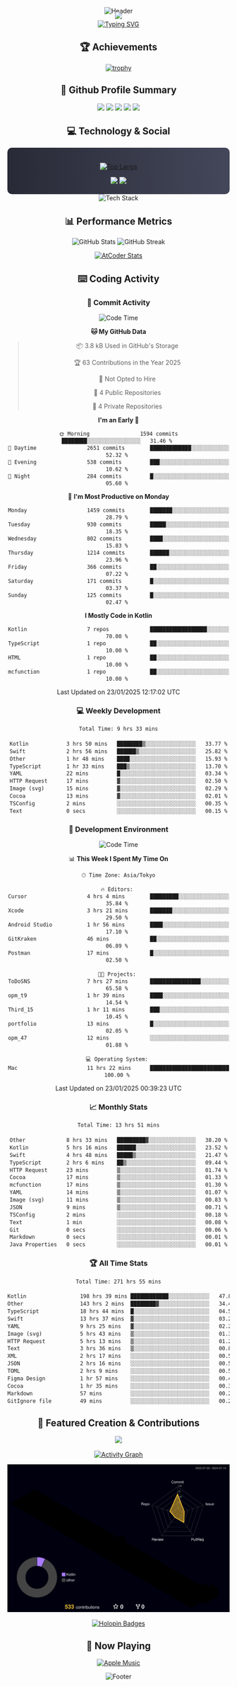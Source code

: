 <div align="center">
  
![Header](https://capsule-render.vercel.app/api?type=waving&color=gradient&customColorList=12&height=300&section=header&text=Welcome%20to%20Batapii's%20Universe&fontSize=50&animation=fadeIn&fontAlignY=40&desc=Android%20Developer%20|%20Kotlin%20LOVE%20)

<div style="margin-top: -20px;">
  <img src="https://readme-typing-svg.herokuapp.com/?lines=Crafting+Android+Experiences;Building+Tomorrow's+Apps+Today;Always+Learning,+Always+Growing&font=Fira%20Code&center=true&width=440&height=45&color=f75c7e&vCenter=true&size=22&pause=1000">
</div>

<a href="https://git.io/typing-svg">
  <img src="https://readme-typing-svg.demolab.com?font=Fira+Code&weight=600&size=28&duration=4000&pause=1000&center=true&vCenter=true&width=800&lines=Hey+there!+I'm+Batapii+%F0%9F%91%8B;Android+Developer+from+Japan+%F0%9F%87%AF%F0%9F%87%B5" alt="Typing SVG" />
</a>

## 🏆 Achievements

[![trophy](https://github-profile-trophy.vercel.app/?username=batapii&theme=onestar&no-frame=true&no-bg=true&column=8&rank=SECRET,SSS,SS,S,AAA,AA,A,B,C,?&margin-w=10&margin-h=10)](https://github.com/ryo-ma/github-profile-trophy)

## 🎯 Github Profile Summary

<div align="center">
  <img src="http://github-profile-summary-cards.vercel.app/api/cards/profile-details?username=batapii&theme=radical" />
  <img src="http://github-profile-summary-cards.vercel.app/api/cards/repos-per-language?username=batapii&theme=radical" />
  <img src="http://github-profile-summary-cards.vercel.app/api/cards/most-commit-language?username=batapii&theme=radical" />
  <img src="http://github-profile-summary-cards.vercel.app/api/cards/stats?username=batapii&theme=radical" />
  <img src="http://github-profile-summary-cards.vercel.app/api/cards/productive-time?username=batapii&theme=radical" />
</div>

## 💻 Technology & Social

<div align="center" style="background: linear-gradient(to right, #282A36, #44475A); padding: 20px; border-radius: 10px;">

[![Top Langs](https://github-readme-stats.vercel.app/api/top-langs/?username=batapii
)](https://github.com/anuraghazra/github-readme-stats)

<div style="margin-top: 15px">
<a href="https://github.com/batapii"><img src="https://img.shields.io/github/followers/batapii?style=for-the-badge&logo=github&label=Follow&color=ff6e96&labelColor=282A36"/></a>
<a href="https://twitter.com/batapii3939"><img src="https://img.shields.io/twitter/follow/batapii?style=for-the-badge&logo=twitter&color=1DA1F2&labelColor=282A36&label= Twitter"/></a>
</div>

</div>

<div align="center">
<img src="https://github-readme-tech-stack.vercel.app/api/cards?title=Tech+Stack&align=center&titleAlign=center&fontSize=20&lineHeight=10&lineCount=4&theme=github_dark&width=800&bg=%230D1117&badge=%23161B22&border=%2321262D&titleColor=%2358A6FF&line1=kotlin%2Ckotlin%2C0095D5%3Bandroid%2Candroid%2C00ff00%3Bjetpackcompose%2Cjetpack%2C4285F4%3B&line2=swift%2Cswift%2CFA7343%3Bfirebase%2Cfirebase%2CFFCA28%3Bgithub%2Cgithub%2C181717%3B&line3=typescript%2Ctypescript%2C3178C6%3Bgraphql%2Cgraphql%2CE10098%3Bsupabase%2Csupabase%2C3FCF8E%3B&line4=gradle%2Cgradle%2C02303A%3Bgitkraken%2Cgitkraken%2C179287%3Bpostman%2Cpostman%2CFF6C37%3B" alt="Tech Stack" />
</div>



## 📊 Performance Metrics

<div align="center">

![GitHub Stats](https://github-readme-stats.vercel.app/api?username=batapii&show_icons=true&theme=radical&hide_border=true&bg_color=0D1117)
![GitHub Streak](https://github-readme-streak-stats.herokuapp.com/?user=batapii&theme=radical&hide_border=true&background=0D1117)

[![AtCoder Stats](https://atcoder-readme-stats.vercel.app/stats/batapii3939?theme=dark&show_history=5&width=495)](https://github.com/iwbc-mzk/atcoder-readme-stats)

</div>

## ⌨️ Coding Activity

### 🌟 Commit Activity
<!--START_SECTION:commit-stats-->
![Code Time](http://img.shields.io/badge/Code%20Time-414%20hrs%2058%20mins-blue)

**🐱 My GitHub Data** 

> 📦 3.8 kB Used in GitHub's Storage 
 > 
> 🏆 63 Contributions in the Year 2025
 > 
> 🚫 Not Opted to Hire
 > 
> 📜 4 Public Repositories 
 > 
> 🔑 4 Private Repositories 
 > 
**I'm an Early 🐤** 

```text
🌞 Morning                1594 commits        ████████░░░░░░░░░░░░░░░░░   31.46 % 
🌆 Daytime                2651 commits        █████████████░░░░░░░░░░░░   52.32 % 
🌃 Evening                538 commits         ███░░░░░░░░░░░░░░░░░░░░░░   10.62 % 
🌙 Night                  284 commits         █░░░░░░░░░░░░░░░░░░░░░░░░   05.60 % 
```
📅 **I'm Most Productive on Monday** 

```text
Monday                   1459 commits        ███████░░░░░░░░░░░░░░░░░░   28.79 % 
Tuesday                  930 commits         █████░░░░░░░░░░░░░░░░░░░░   18.35 % 
Wednesday                802 commits         ████░░░░░░░░░░░░░░░░░░░░░   15.83 % 
Thursday                 1214 commits        ██████░░░░░░░░░░░░░░░░░░░   23.96 % 
Friday                   366 commits         ██░░░░░░░░░░░░░░░░░░░░░░░   07.22 % 
Saturday                 171 commits         █░░░░░░░░░░░░░░░░░░░░░░░░   03.37 % 
Sunday                   125 commits         █░░░░░░░░░░░░░░░░░░░░░░░░   02.47 % 
```


**I Mostly Code in Kotlin** 

```text
Kotlin                   7 repos             ██████████████████░░░░░░░   70.00 % 
TypeScript               1 repo              ██░░░░░░░░░░░░░░░░░░░░░░░   10.00 % 
HTML                     1 repo              ██░░░░░░░░░░░░░░░░░░░░░░░   10.00 % 
mcfunction               1 repo              ██░░░░░░░░░░░░░░░░░░░░░░░   10.00 % 
```




 Last Updated on 23/01/2025 12:17:02 UTC
<!--END_SECTION:commit-stats-->

### 💻 Weekly Development
<!--START_SECTION:wakatime-->

```txt
Total Time: 9 hrs 33 mins

Kotlin            3 hrs 50 mins   ████████▒░░░░░░░░░░░░░░░░   33.77 %
Swift             2 hrs 56 mins   ██████▒░░░░░░░░░░░░░░░░░░   25.82 %
Other             1 hr 48 mins    ████░░░░░░░░░░░░░░░░░░░░░   15.93 %
TypeScript        1 hr 33 mins    ███▒░░░░░░░░░░░░░░░░░░░░░   13.70 %
YAML              22 mins         █░░░░░░░░░░░░░░░░░░░░░░░░   03.34 %
HTTP Request      17 mins         ▓░░░░░░░░░░░░░░░░░░░░░░░░   02.50 %
Image (svg)       15 mins         ▓░░░░░░░░░░░░░░░░░░░░░░░░   02.29 %
Cocoa             13 mins         ▓░░░░░░░░░░░░░░░░░░░░░░░░   02.01 %
TSConfig          2 mins          ░░░░░░░░░░░░░░░░░░░░░░░░░   00.35 %
Text              0 secs          ░░░░░░░░░░░░░░░░░░░░░░░░░   00.15 %
```

<!--END_SECTION:wakatime-->

### 🔨 Development Environment
<!--START_SECTION:dev-stats-->
![Code Time](http://img.shields.io/badge/Code%20Time-414%20hrs%2058%20mins-blue)

📊 **This Week I Spent My Time On** 

```text
🕑︎ Time Zone: Asia/Tokyo

🔥 Editors: 
Cursor                   4 hrs 4 mins        █████████░░░░░░░░░░░░░░░░   35.84 % 
Xcode                    3 hrs 21 mins       ███████░░░░░░░░░░░░░░░░░░   29.50 % 
Android Studio           1 hr 56 mins        ████░░░░░░░░░░░░░░░░░░░░░   17.10 % 
GitKraken                46 mins             ██░░░░░░░░░░░░░░░░░░░░░░░   06.89 % 
Postman                  17 mins             █░░░░░░░░░░░░░░░░░░░░░░░░   02.50 % 

🐱‍💻 Projects: 
ToDoSNS                  7 hrs 27 mins       ████████████████░░░░░░░░░   65.58 % 
opm_t9                   1 hr 39 mins        ████░░░░░░░░░░░░░░░░░░░░░   14.54 % 
Third_15                 1 hr 11 mins        ███░░░░░░░░░░░░░░░░░░░░░░   10.45 % 
portfolio                13 mins             █░░░░░░░░░░░░░░░░░░░░░░░░   02.05 % 
opm_47                   12 mins             ░░░░░░░░░░░░░░░░░░░░░░░░░   01.88 % 

💻 Operating System: 
Mac                      11 hrs 22 mins      █████████████████████████   100.00 % 
```


 Last Updated on 23/01/2025 00:39:23 UTC
<!--END_SECTION:dev-stats-->

### 📈 Monthly Stats
<!--START_SECTION:wakamonth-->

```txt
Total Time: 13 hrs 51 mins

Other             8 hrs 33 mins   █████████▓░░░░░░░░░░░░░░░   38.20 %
Kotlin            5 hrs 16 mins   ██████░░░░░░░░░░░░░░░░░░░   23.52 %
Swift             4 hrs 48 mins   █████▒░░░░░░░░░░░░░░░░░░░   21.47 %
TypeScript        2 hrs 6 mins    ██▒░░░░░░░░░░░░░░░░░░░░░░   09.44 %
HTTP Request      23 mins         ▒░░░░░░░░░░░░░░░░░░░░░░░░   01.74 %
Cocoa             17 mins         ▒░░░░░░░░░░░░░░░░░░░░░░░░   01.33 %
mcfunction        17 mins         ▒░░░░░░░░░░░░░░░░░░░░░░░░   01.30 %
YAML              14 mins         ▒░░░░░░░░░░░░░░░░░░░░░░░░   01.07 %
Image (svg)       11 mins         ▒░░░░░░░░░░░░░░░░░░░░░░░░   00.83 %
JSON              9 mins          ▒░░░░░░░░░░░░░░░░░░░░░░░░   00.71 %
TSConfig          2 mins          ░░░░░░░░░░░░░░░░░░░░░░░░░   00.18 %
Text              1 min           ░░░░░░░░░░░░░░░░░░░░░░░░░   00.08 %
Git               0 secs          ░░░░░░░░░░░░░░░░░░░░░░░░░   00.06 %
Markdown          0 secs          ░░░░░░░░░░░░░░░░░░░░░░░░░   00.01 %
Java Properties   0 secs          ░░░░░░░░░░░░░░░░░░░░░░░░░   00.01 %
```

<!--END_SECTION:wakamonth-->

### 🏆 All Time Stats
<!--START_SECTION:wakaalltime-->

```txt
Total Time: 271 hrs 55 mins

Kotlin                 198 hrs 39 mins ████████████░░░░░░░░░░░░░   47.87 %
Other                  143 hrs 2 mins  ████████▓░░░░░░░░░░░░░░░░   34.47 %
TypeScript             18 hrs 44 mins  █░░░░░░░░░░░░░░░░░░░░░░░░   04.52 %
Swift                  13 hrs 37 mins  ▓░░░░░░░░░░░░░░░░░░░░░░░░   03.28 %
YAML                   9 hrs 25 mins   ▓░░░░░░░░░░░░░░░░░░░░░░░░   02.27 %
Image (svg)            5 hrs 43 mins   ▒░░░░░░░░░░░░░░░░░░░░░░░░   01.38 %
HTTP Request           5 hrs 13 mins   ▒░░░░░░░░░░░░░░░░░░░░░░░░   01.26 %
Text                   3 hrs 36 mins   ▒░░░░░░░░░░░░░░░░░░░░░░░░   00.87 %
XML                    2 hrs 17 mins   ░░░░░░░░░░░░░░░░░░░░░░░░░   00.55 %
JSON                   2 hrs 16 mins   ░░░░░░░░░░░░░░░░░░░░░░░░░   00.55 %
TOML                   2 hrs 9 mins    ░░░░░░░░░░░░░░░░░░░░░░░░░   00.52 %
Figma Design           1 hr 57 mins    ░░░░░░░░░░░░░░░░░░░░░░░░░   00.47 %
Cocoa                  1 hr 35 mins    ░░░░░░░░░░░░░░░░░░░░░░░░░   00.38 %
Markdown               57 mins         ░░░░░░░░░░░░░░░░░░░░░░░░░   00.23 %
GitIgnore file         49 mins         ░░░░░░░░░░░░░░░░░░░░░░░░░   00.20 %
```

<!--END_SECTION:wakaalltime-->


## 🌟 Featured Creation & Contributions

<div align="center">
  <a href="https://github.com/batapii/ToDoSNS">
    <img src="https://github-readme-stats.vercel.app/api/pin/?username=batapii&repo=ToDoSNS&theme=radical&hide_border=true&bg_color=0D1117" />
  </a>

[![Activity Graph](https://github-readme-activity-graph.vercel.app/graph?username=batapii&custom_title=Contribution%20Graph&hide_border=true&theme=radical&bg_color=0D1117)](https://github.com/ashutosh00710/github-readme-activity-graph)

![3D Contrib](./profile-3d-contrib/profile-night-rainbow.svg)

[![Holopin Badges](https://holopin.me/batapii)](https://holopin.io/@batapii)

</div>

## 🎵 Now Playing

<div align="center">
  
[![Apple Music](https://music-profile.rayriffy.com/theme/dark.svg?uid=001005.6598667d2ffd4a10a4f429edd0ba24c4.1156)](https://github.com/rayriffy/apple-music-github-profile)

</div>

![Footer](https://capsule-render.vercel.app/api?type=waving&color=gradient&customColorList=12&height=100&section=footer)

</div>
